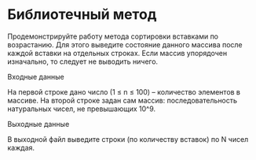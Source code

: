 # Библиотечный метод
Продемонстрируйте работу метода сортировки вставками по возрастанию. Для этого выведите состояние данного массива после каждой вставки на отдельных строках. Если массив упорядочен изначально, то следует не выводить ничего.

Входные данные

На первой строке дано число (1 ≤ n ≤ 100) – количество элементов в массиве. На второй строке задан сам массив: последовательность натуральных чисел, не превышающих 10^9.

Выходные данные

В выходной файл выведите строки (по количеству вставок) по N чисел каждая.

